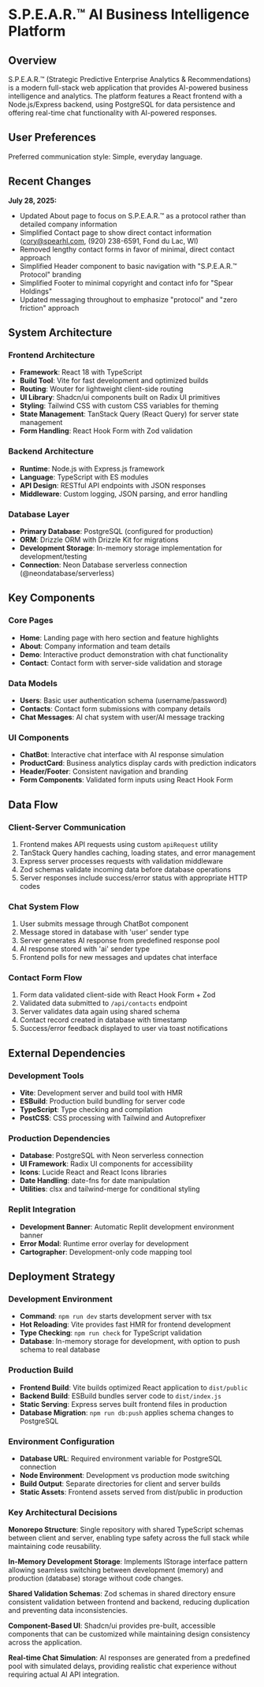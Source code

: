 # S.P.E.A.R.™ AI Business Intelligence Platform

## Overview

S.P.E.A.R.™ (Strategic Predictive Enterprise Analytics & Recommendations) is a modern full-stack web application that provides AI-powered business intelligence and analytics. The platform features a React frontend with a Node.js/Express backend, using PostgreSQL for data persistence and offering real-time chat functionality with AI-powered responses.

## User Preferences

Preferred communication style: Simple, everyday language.

## Recent Changes

**July 28, 2025:**
- Updated About page to focus on S.P.E.A.R.™ as a protocol rather than detailed company information
- Simplified Contact page to show direct contact information (cory@spearhl.com, (920) 238-6591, Fond du Lac, WI)
- Removed lengthy contact forms in favor of minimal, direct contact approach
- Simplified Header component to basic navigation with "S.P.E.A.R.™ Protocol" branding
- Simplified Footer to minimal copyright and contact info for "Spear Holdings"
- Updated messaging throughout to emphasize "protocol" and "zero friction" approach

## System Architecture

### Frontend Architecture
- **Framework**: React 18 with TypeScript
- **Build Tool**: Vite for fast development and optimized builds
- **Routing**: Wouter for lightweight client-side routing
- **UI Library**: Shadcn/ui components built on Radix UI primitives
- **Styling**: Tailwind CSS with custom CSS variables for theming
- **State Management**: TanStack Query (React Query) for server state management
- **Form Handling**: React Hook Form with Zod validation

### Backend Architecture
- **Runtime**: Node.js with Express.js framework
- **Language**: TypeScript with ES modules
- **API Design**: RESTful API endpoints with JSON responses
- **Middleware**: Custom logging, JSON parsing, and error handling

### Database Layer
- **Primary Database**: PostgreSQL (configured for production)
- **ORM**: Drizzle ORM with Drizzle Kit for migrations
- **Development Storage**: In-memory storage implementation for development/testing
- **Connection**: Neon Database serverless connection (@neondatabase/serverless)

## Key Components

### Core Pages
- **Home**: Landing page with hero section and feature highlights
- **About**: Company information and team details
- **Demo**: Interactive product demonstration with chat functionality
- **Contact**: Contact form with server-side validation and storage

### Data Models
- **Users**: Basic user authentication schema (username/password)
- **Contacts**: Contact form submissions with company details
- **Chat Messages**: AI chat system with user/AI message tracking

### UI Components
- **ChatBot**: Interactive chat interface with AI response simulation
- **ProductCard**: Business analytics display cards with prediction indicators
- **Header/Footer**: Consistent navigation and branding
- **Form Components**: Validated form inputs using React Hook Form

## Data Flow

### Client-Server Communication
1. Frontend makes API requests using custom `apiRequest` utility
2. TanStack Query handles caching, loading states, and error management
3. Express server processes requests with validation middleware
4. Zod schemas validate incoming data before database operations
5. Server responses include success/error status with appropriate HTTP codes

### Chat System Flow
1. User submits message through ChatBot component
2. Message stored in database with 'user' sender type
3. Server generates AI response from predefined response pool
4. AI response stored with 'ai' sender type
5. Frontend polls for new messages and updates chat interface

### Contact Form Flow
1. Form data validated client-side with React Hook Form + Zod
2. Validated data submitted to `/api/contacts` endpoint
3. Server validates data again using shared schema
4. Contact record created in database with timestamp
5. Success/error feedback displayed to user via toast notifications

## External Dependencies

### Development Tools
- **Vite**: Development server and build tool with HMR
- **ESBuild**: Production build bundling for server code
- **TypeScript**: Type checking and compilation
- **PostCSS**: CSS processing with Tailwind and Autoprefixer

### Production Dependencies
- **Database**: PostgreSQL with Neon serverless connection
- **UI Framework**: Radix UI components for accessibility
- **Icons**: Lucide React and React Icons libraries
- **Date Handling**: date-fns for date manipulation
- **Utilities**: clsx and tailwind-merge for conditional styling

### Replit Integration
- **Development Banner**: Automatic Replit development environment banner
- **Error Modal**: Runtime error overlay for development
- **Cartographer**: Development-only code mapping tool

## Deployment Strategy

### Development Environment
- **Command**: `npm run dev` starts development server with tsx
- **Hot Reloading**: Vite provides fast HMR for frontend development
- **Type Checking**: `npm run check` for TypeScript validation
- **Database**: In-memory storage for development, with option to push schema to real database

### Production Build
- **Frontend Build**: Vite builds optimized React application to `dist/public`
- **Backend Build**: ESBuild bundles server code to `dist/index.js`
- **Static Serving**: Express serves built frontend files in production
- **Database Migration**: `npm run db:push` applies schema changes to PostgreSQL

### Environment Configuration
- **Database URL**: Required environment variable for PostgreSQL connection
- **Node Environment**: Development vs production mode switching
- **Build Output**: Separate directories for client and server builds
- **Static Assets**: Frontend assets served from dist/public in production

### Key Architectural Decisions

**Monorepo Structure**: Single repository with shared TypeScript schemas between client and server, enabling type safety across the full stack while maintaining code reusability.

**In-Memory Development Storage**: Implements IStorage interface pattern allowing seamless switching between development (memory) and production (database) storage without code changes.

**Shared Validation Schemas**: Zod schemas in shared directory ensure consistent validation between frontend and backend, reducing duplication and preventing data inconsistencies.

**Component-Based UI**: Shadcn/ui provides pre-built, accessible components that can be customized while maintaining design consistency across the application.

**Real-time Chat Simulation**: AI responses are generated from a predefined pool with simulated delays, providing realistic chat experience without requiring actual AI API integration.
